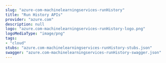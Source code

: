 ```yaml
---
slug: "azure-com-machinelearningservices-runHistory"
title: "Run History APIs"
provider: "azure.com"
description: null
logo: "azure.com-machinelearningservices-runHistory-logo.png"
logoMediaType: "image/png"
tags:
- "cloud"
stubs: "azure.com-machinelearningservices-runHistory-stubs.json"
swagger: "azure.com-machinelearningservices-runHistory-swagger.json"
---
```

